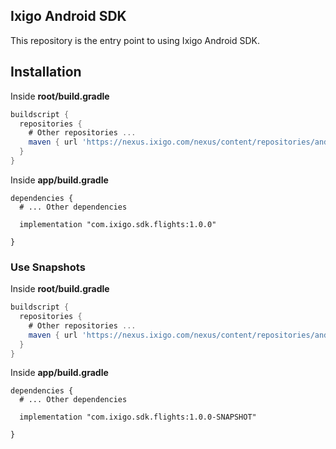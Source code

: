 ## Ixigo Android SDK

This repository is the entry point to using Ixigo Android SDK. 

## Installation

Inside **root/build.gradle**

```groovy
buildscript {
  repositories {
    # Other repositories ...
    maven { url 'https://nexus.ixigo.com/nexus/content/repositories/androidshared' }
  }
}
```

Inside **app/build.gradle**

```
dependencies {
  # ... Other dependencies

  implementation "com.ixigo.sdk.flights:1.0.0"

}
```

### Use Snapshots

Inside **root/build.gradle**

```groovy
buildscript {
  repositories {
    # Other repositories ...
    maven { url 'https://nexus.ixigo.com/nexus/content/repositories/androidshared-snapshots' }
  }
}
```

Inside **app/build.gradle**

```
dependencies {
  # ... Other dependencies

  implementation "com.ixigo.sdk.flights:1.0.0-SNAPSHOT"

}
```
